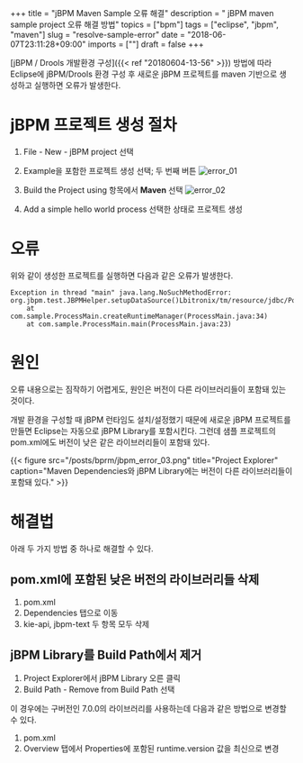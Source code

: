 +++
title = "jBPM Maven Sample 오류 해결"
description = " jBPM maven sample project 오류 해결 방법"
topics = ["bpm"]
tags = ["eclipse", "jbpm", "maven"]
slug = "resolve-sample-error"
date = "2018-06-07T23:11:28+09:00"
imports = [""]
draft = false
+++

[jBPM / Drools 개발환경 구성]({{< ref "20180604-13-56" >}}) 방법에 따라 Eclipse에 jBPM/Drools 환경 구성 후 새로운 jBPM 프로젝트를 maven 기반으로 생성하고 실행하면 오류가 발생한다.

# jBPM 프로젝트 생성 절차

1. File - New - jBPM project 선택

2. Example을 포함한 프로젝트 생성 선택; 두 번째 버튼
![error_01](/posts/bprm/jbpm_error_01.png)

3. Build the Project using 항목에서 **Maven** 선택
![error_02](/posts/bprm/jbpm_error_02.png)

4. Add a simple hello world process 선택한 상태로 프로젝트 생성

# 오류

위와 같이 생성한 프로젝트를 실행하면 다음과 같은 오류가 발생한다.

```
Exception in thread "main" java.lang.NoSuchMethodError: org.jbpm.test.JBPMHelper.setupDataSource()Lbitronix/tm/resource/jdbc/PoolingDataSource;
	at com.sample.ProcessMain.createRuntimeManager(ProcessMain.java:34)
	at com.sample.ProcessMain.main(ProcessMain.java:23)
```

# 원인

오류 내용으로는 짐작하기 어렵게도, 원인은 버전이 다른 라이브러리들이 포함돼 있는 것이다.

개발 환경을 구성할 때 jBPM 런타임도 설치/설정했기 때문에 새로운 jBPM 프로젝트를 만들면 Eclipse는 자동으로 jBPM Library를 포함시킨다. 그런데 샘플 프로젝트의 pom.xml에도 버전이 낮은 같은 라이브러리들이 포함돼 있다.

{{< figure src="/posts/bprm/jbpm_error_03.png" title="Project Explorer" caption="Maven Dependencies와 jBPM Library에는 버전이 다른 라이브러리들이 포함돼 있다." >}}

# 해결법

아래 두 가지 방법 중 하나로 해결할 수 있다.

## pom.xml에 포함된 낮은 버전의 라이브러리들 삭제

1. pom.xml
2. Dependencies 탭으로 이동
3. kie-api, jbpm-text 두 항목 모두 삭제

## jBPM Library를 Build Path에서 제거

1. Project Explorer에서 jBPM Library 오른 클릭
2. Build Path - Remove from Build Path 선택

이 경우에는 구버전인 7.0.0의 라이브러리를 사용하는데 다음과 같은 방법으로 변경할 수 있다.

1. pom.xml
2. Overview 탭에서 Properties에 포함된 runtime.version 값을 최신으로 변경

